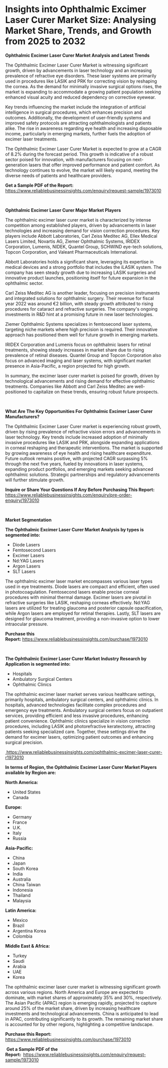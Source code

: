 <p><h1>Insights into Ophthalmic Excimer Laser Curer Market Size: Analysing Market Share, Trends, and Growth from 2025 to 2032</h1></p><p><strong>Ophthalmic Excimer Laser Curer Market Analysis and Latest Trends</strong></p>
<p><p>The Ophthalmic Excimer Laser Curer Market is witnessing significant growth, driven by advancements in laser technology and an increasing prevalence of refractive eye disorders. These laser systems are primarily used in procedures like LASIK and PRK for correcting vision by reshaping the cornea. As the demand for minimally invasive surgical options rises, the market is expanding to accommodate a growing patient population seeking enhanced visual acuity and reduced dependency on corrective eyewear.</p><p>Key trends influencing the market include the integration of artificial intelligence in surgical procedures, which enhances precision and outcomes. Additionally, the development of user-friendly systems and improved safety protocols are attracting ophthalmologists and patients alike. The rise in awareness regarding eye health and increasing disposable income, particularly in emerging markets, further fuels the adoption of excimer laser treatments.</p><p>The Ophthalmic Excimer Laser Curer Market is expected to grow at a CAGR of 8.2% during the forecast period. This growth is indicative of a robust sector poised for innovation, with manufacturers focusing on next-generation lasers that offer improved performance and patient comfort. As technology continues to evolve, the market will likely expand, meeting the diverse needs of patients and healthcare providers.</p></p>
<p><strong>Get a Sample PDF of the Report:&nbsp;</strong> <a href="https://www.reliablebusinessinsights.com/enquiry/request-sample/1973010?utm_campaign=2265&utm_medium=2&utm_source=Github&utm_content=ia&utm_term=16042025&utm_id=ophthalmic-excimer-laser-curer">https://www.reliablebusinessinsights.com/enquiry/request-sample/1973010</a></p>
<p>&nbsp;</p>
<p><strong>Ophthalmic Excimer Laser Curer Major Market Players</strong></p>
<p><p>The ophthalmic excimer laser curer market is characterized by intense competition among established players, driven by advancements in laser technologies and increasing demand for vision correction procedures. Key players include Abbott Laboratories, Carl Zeiss Meditec AG, Ellex Medical Lasers Limited, Novartis AG, Ziemer Ophthalmic Systems, IRIDEX Corporation, Lumenis, NIDEK, Quantel Group, SCHWIND eye-tech solutions, Topcon Corporation, and Valeant Pharmaceuticals International.</p><p>Abbott Laboratories holds a significant share, leveraging its expertise in medical devices and a strong portfolio that includes the iLASIK system. The company has seen steady growth due to increasing LASIK surgeries and innovative product launches, positioning itself for future expansion in the ophthalmic sector.</p><p>Carl Zeiss Meditec AG is another leader, focusing on precision instruments and integrated solutions for ophthalmic surgery. Their revenue for fiscal year 2022 was around €2 billion, with steady growth attributed to rising procedures for cataract and refractive surgeries. The company's ongoing investments in R&D hint at a promising future in new laser technologies.</p><p>Ziemer Ophthalmic Systems specializes in femtosecond laser systems, targeting niche markets where high precision is required. Their innovative approach has positioned them well for future growth in emerging markets.</p><p>IRIDEX Corporation and Lumenis focus on ophthalmic lasers for retinal treatments, showing steady increases in market share due to rising prevalence of retinal diseases. Quantel Group and Topcon Corporation also focus on advanced imaging and laser systems, with significant market presence in Asia-Pacific, a region projected for high growth.</p><p>In summary, the excimer laser curer market is poised for growth, driven by technological advancements and rising demand for effective ophthalmic treatments. Companies like Abbott and Carl Zeiss Meditec are well-positioned to capitalize on these trends, ensuring robust future prospects.</p></p>
<p>&nbsp;</p>
<p><strong>What Are The Key Opportunities For Ophthalmic Excimer Laser Curer Manufacturers?</strong></p>
<p><p>The Ophthalmic Excimer Laser Curer market is experiencing robust growth, driven by rising prevalence of refractive vision errors and advancements in laser technology. Key trends include increased adoption of minimally invasive procedures like LASIK and PRK, alongside expanding applications in corneal reshaping and therapeutic interventions. The market is supported by growing awareness of eye health and rising healthcare expenditure. Future outlook remains positive, with projected CAGR surpassing 5% through the next five years, fueled by innovations in laser systems, expanding product portfolios, and emerging markets seeking advanced ophthalmic solutions. Strategic partnerships and regulatory advancements will further stimulate growth.</p></p>
<p><strong>Inquire or Share Your Questions If Any Before Purchasing This Report:</strong> <a href="https://www.reliablebusinessinsights.com/enquiry/pre-order-enquiry/1973010?utm_campaign=2265&utm_medium=2&utm_source=Github&utm_content=ia&utm_term=16042025&utm_id=ophthalmic-excimer-laser-curer">https://www.reliablebusinessinsights.com/enquiry/pre-order-enquiry/1973010</a></p>
<p>&nbsp;</p>
<p><strong>Market Segmentation</strong></p>
<p><strong>The Ophthalmic Excimer Laser Curer Market Analysis by types is segmented into:</strong></p>
<p><ul><li>Diode Lasers</li><li>Femtosecond Lasers</li><li>Excimer Lasers</li><li>Nd:YAG Lasers</li><li>Argon Lasers</li><li>SLT Lasers</li></ul></p>
<p><p>The ophthalmic excimer laser market encompasses various laser types used in eye treatments. Diode lasers are compact and efficient, often used in photocoagulation. Femtosecond lasers enable precise corneal procedures with minimal thermal damage. Excimer lasers are pivotal in refractive surgeries like LASIK, reshaping corneas effectively. Nd:YAG lasers are utilized for treating glaucoma and posterior capsule opacification, while Argon lasers are employed for retinal therapies. Lastly, SLT lasers are designed for glaucoma treatment, providing a non-invasive option to lower intraocular pressure.</p></p>
<p><strong>Purchase this Report:&nbsp;</strong><a href="https://www.reliablebusinessinsights.com/purchase/1973010?utm_campaign=2265&utm_medium=2&utm_source=Github&utm_content=ia&utm_term=16042025&utm_id=ophthalmic-excimer-laser-curer">https://www.reliablebusinessinsights.com/purchase/1973010</a></p>
<p>&nbsp;</p>
<p><strong>The Ophthalmic Excimer Laser Curer Market Industry Research by Application is segmented into:</strong></p>
<p><ul><li>Hospitals</li><li>Ambulatory Surgical Centers</li><li>Ophthalmic Clinics</li></ul></p>
<p><p>The ophthalmic excimer laser market serves various healthcare settings, primarily hospitals, ambulatory surgical centers, and ophthalmic clinics. In hospitals, advanced technologies facilitate complex procedures and emergency eye treatments. Ambulatory surgical centers focus on outpatient services, providing efficient and less invasive procedures, enhancing patient convenience. Ophthalmic clinics specialize in vision correction procedures, including LASIK and photorefractive keratectomy, attracting patients seeking specialized care. Together, these settings drive the demand for excimer lasers, optimizing patient outcomes and enhancing surgical precision.</p></p>
<p><a href="https://www.reliablebusinessinsights.com/ophthalmic-excimer-laser-curer-r1973010?utm_campaign=2265&utm_medium=2&utm_source=Github&utm_content=ia&utm_term=16042025&utm_id=ophthalmic-excimer-laser-curer">&nbsp;https://www.reliablebusinessinsights.com/ophthalmic-excimer-laser-curer-r1973010</a></p>
<p><strong>In terms of Region, the Ophthalmic Excimer Laser Curer Market Players available by Region are:</strong></p>
<p>
    <p> <strong> North America: </strong>
        <ul>
            <li>United States</li>
            <li>Canada</li>
        </ul>
        </p> 
    <p> <strong> Europe: </strong>
        <ul>
            <li>Germany</li>
            <li>France</li>
            <li>U.K.</li>
            <li>Italy</li>
            <li>Russia</li>
        </ul>
        </p> 
    <p> <strong> Asia-Pacific: </strong>
        <ul>
            <li>China</li>
            <li>Japan</li>
            <li>South Korea</li>
            <li>India</li>
            <li>Australia</li>
            <li>China Taiwan</li>
            <li>Indonesia</li>
            <li>Thailand</li>
            <li>Malaysia</li>
        </ul>
        </p> 
    <p> <strong> Latin America: </strong>
        <ul>
            <li>Mexico</li>
            <li>Brazil</li>
            <li>Argentina Korea</li>
            <li>Colombia</li>
        </ul>
        </p> 
    <p> <strong> Middle East & Africa: </strong>
        <ul>
            <li>Turkey</li>
            <li>Saudi</li>
            <li>Arabia</li>
            <li>UAE</li>
            <li>Korea</li>
        </ul>
    </p>
    </p>
<p><p>The ophthalmic excimer laser curer market is witnessing significant growth across various regions. North America and Europe are expected to dominate, with market shares of approximately 35% and 30%, respectively. The Asian Pacific (APAC) region is emerging rapidly, projected to capture around 25% of the market share, driven by increasing healthcare investments and technological advancements. China is anticipated to lead in APAC, contributing significantly to its growth. The remaining market share is accounted for by other regions, highlighting a competitive landscape.</p></p>
<p><strong>Purchase this Report: </strong><a href="https://www.reliablebusinessinsights.com/purchase/1973010?utm_campaign=2265&utm_medium=2&utm_source=Github&utm_content=ia&utm_term=16042025&utm_id=ophthalmic-excimer-laser-curer">https://www.reliablebusinessinsights.com/purchase/1973010</a></p>
<p>&nbsp;<strong>Get a Sample PDF of the Report:&nbsp;&nbsp;</strong><a href="https://www.reliablebusinessinsights.com/enquiry/request-sample/1973010?utm_campaign=2265&utm_medium=2&utm_source=Github&utm_content=ia&utm_term=16042025&utm_id=ophthalmic-excimer-laser-curer">https://www.reliablebusinessinsights.com/enquiry/request-sample/1973010</a></p>
<p><strong></strong></p>
<p><p></p><p></p><p></p></p>